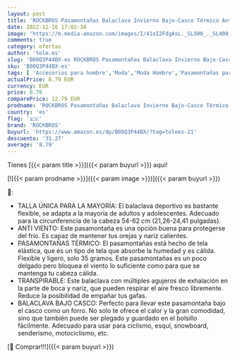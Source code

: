 ```yaml
---
layout: post
title: 'ROCKBROS Pasamontañas Balaclava Invierno Bajo-Casco Térmico Anti Viento Deportivo para Ciclismo Bicicleta Moto Esquí Snowboard  Unisex'
date: 2022-12-16 17:02:34
image: 'https://m.media-amazon.com/images/I/41oI2FdgAsL._SL500_._SL400_.jpg'
comments: true
category: ofertas
author: 'tole.es'
slug: 'B08Q3P44BX-es ROCKBROS Pasamontañas Balaclava Invierno Bajo-Casco...'
sku: 'B08Q3P44BX-es'
tags: [ 'Accesorios para hombre','Moda','Moda Hombre','Pasamontañas para hombre','Ropa de hombre','Sombreros y gorras para hombre','bicicleta','rockbros','🇪🇸', ]
actualPrice: 8.79 EUR
currency: EUR
price: 8.79
comparePrice: 12.79 EUR
prodname: 'ROCKBROS Pasamontañas Balaclava Invierno Bajo-Casco Térmico Anti Viento Deportivo para Ciclismo Bicicleta Moto Esquí Snowboard  Unisex'
country: 'es'
flag: '🇪🇸'
brand: 'ROCKBROS'
buyurl: 'https://www.amazon.es/dp/B08Q3P44BX/?tag=tolees-21'
descuento: '31.27'
average: '8.79'
---
```


Tienes [{{< param title >}}]({{< param buyurl >}}) aqui!

[![{{< param prodname >}}]({{< param image >}})]({{< param buyurl >}})

🔎:

- TALLA ÚNICA PARA LA MAYORÍA: El balaclava deportivo es bastante flexible, se adapta a la mayoría de adultos y adolescentes. Adecuado para la circunferencia de la cabeza 54-62 cm (21,26-24,41 pulgadas).
- ANTI VIENTO: Este pasamontaña es una opción buena para protegerse del frío. Es capaz de mantener tus orejas y nariz calientes.
- PASAMONTAÑAS TÉRMICO: El pasamontañas está hecho de tela elástica, que es un tipo de tela que absorbe la humedad y es cálida. Flexible y ligero, solo 35 gramos. Este pasamontañas es un poco delgado pero bloquea el viento lo suficiente como para que se mantenga tu cabeza cálida.
- TRANSPIRABLE: Este balaclava con múltiples agujeros de exhalación en la parte de boca y nariz, que pueden respirar el aire fresco libremente. Reduce la posibilidad de empañar tus gafas.
- BALACLAVA BAJO CASCO: Perfecto para llevar este pasamontaña bajo el casco como un forro. No solo te ofrece el calor y la gran comodidad, sino que también puede ser plegado y guardado en el bolsillo fácilmente. Adecuado para usar para ciclismo, esquí, snowboard, senderismo, motociclismo, etc.

[🛒 Comprar!!!]({{< param buyurl >}})
